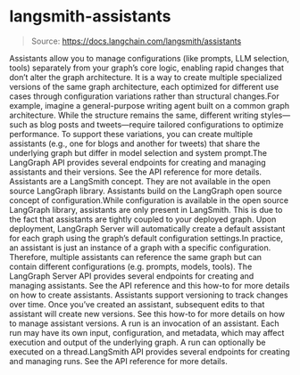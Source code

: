 # langsmith-assistants

> Source: https://docs.langchain.com/langsmith/assistants

Assistants allow you to manage configurations (like prompts, LLM selection, tools) separately from your graph’s core logic, enabling rapid changes that don’t alter the graph architecture. It is a way to create multiple specialized versions of the same graph architecture, each optimized for different use cases through configuration variations rather than structural changes.For example, imagine a general-purpose writing agent built on a common graph architecture. While the structure remains the same, different writing styles—such as blog posts and tweets—require tailored configurations to optimize performance. To support these variations, you can create multiple assistants (e.g., one for blogs and another for tweets) that share the underlying graph but differ in model selection and system prompt.The LangGraph API provides several endpoints for creating and managing assistants and their versions. See the API reference for more details.
Assistants are a LangSmith concept. They are not available in the open source LangGraph library.
Assistants build on the LangGraph open source concept of configuration.While configuration is available in the open source LangGraph library, assistants are only present in LangSmith. This is due to the fact that assistants are tightly coupled to your deployed graph. Upon deployment, LangGraph Server will automatically create a default assistant for each graph using the graph’s default configuration settings.In practice, an assistant is just an instance of a graph with a specific configuration. Therefore, multiple assistants can reference the same graph but can contain different configurations (e.g. prompts, models, tools). The LangGraph Server API provides several endpoints for creating and managing assistants. See the API reference and this how-to for more details on how to create assistants.
Assistants support versioning to track changes over time.
Once you’ve created an assistant, subsequent edits to that assistant will create new versions. See this how-to for more details on how to manage assistant versions.
A run is an invocation of an assistant. Each run may have its own input, configuration, and metadata, which may affect execution and output of the underlying graph. A run can optionally be executed on a thread.LangSmith API provides several endpoints for creating and managing runs. See the API reference for more details.
